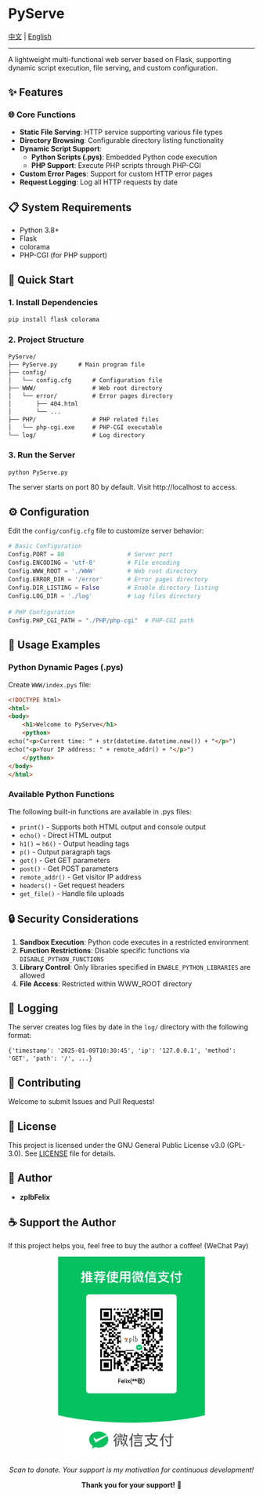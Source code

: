 # PyServe

<div align="left">
  <a href="README_ZH.md">中文</a> | <a href="README.md">English</a>
</div>

---

A lightweight multi-functional web server based on Flask, supporting dynamic script execution, file serving, and custom configuration.

## ✨ Features

### 🌐 Core Functions
- **Static File Serving**: HTTP service supporting various file types
- **Directory Browsing**: Configurable directory listing functionality
- **Dynamic Script Support**:
  - **Python Scripts (.pys)**: Embedded Python code execution
  - **PHP Support**: Execute PHP scripts through PHP-CGI
- **Custom Error Pages**: Support for custom HTTP error pages
- **Request Logging**: Log all HTTP requests by date

## 📋 System Requirements

- Python 3.8+
- Flask
- colorama
- PHP-CGI (for PHP support)

## 🚀 Quick Start

### 1. Install Dependencies

```bash
pip install flask colorama
```

### 2. Project Structure

```
PyServe/
├── PyServe.py      # Main program file
├── config/
│   └── config.cfg      # Configuration file
├── WWW/                # Web root directory
│   └── error/          # Error pages directory
│       ├── 404.html
│       └── ...
├── PHP/                # PHP related files
│   └── php-cgi.exe     # PHP-CGI executable
└── log/                # Log directory
```

### 3. Run the Server

```bash
python PyServe.py
```

The server starts on port 80 by default. Visit http://localhost to access.

## ⚙️ Configuration

Edit the `config/config.cfg` file to customize server behavior:

```python
# Basic Configuration
Config.PORT = 80                  # Server port
Config.ENCODING = 'utf-8'         # File encoding
Config.WWW_ROOT = './WWW'         # Web root directory
Config.ERROR_DIR = '/error'       # Error pages directory
Config.DIR_LISTING = False        # Enable directory listing
Config.LOG_DIR = './log'          # Log files directory

# PHP Configuration
Config.PHP_CGI_PATH = "./PHP/php-cgi"  # PHP-CGI path
```

## 🎯 Usage Examples

### Python Dynamic Pages (.pys)

Create `WWW/index.pys` file:

```html
<!DOCTYPE html>
<html>
<body>
    <h1>Welcome to PyServe</h1>
    <python>
echo("<p>Current time: " + str(datetime.datetime.now()) + "</p>")
echo("<p>Your IP address: " + remote_addr() + "</p>")
    </python>
</body>
</html>
```

### Available Python Functions

The following built-in functions are available in .pys files:

- `print()` - Supports both HTML output and console output
- `echo()` - Direct HTML output
- `h1()` ~ `h6()` - Output heading tags
- `p()` - Output paragraph tags
- `get()` - Get GET parameters
- `post()` - Get POST parameters
- `remote_addr()` - Get visitor IP address
- `headers()` - Get request headers
- `get_file()` - Handle file uploads

## 🔒 Security Considerations

1. **Sandbox Execution**: Python code executes in a restricted environment
2. **Function Restrictions**: Disable specific functions via `DISABLE_PYTHON_FUNCTIONS`
3. **Library Control**: Only libraries specified in `ENABLE_PYTHON_LIBRARIES` are allowed
4. **File Access**: Restricted within WWW_ROOT directory

## 📝 Logging

The server creates log files by date in the `log/` directory with the following format:

```
{'timestamp': '2025-01-09T10:30:45', 'ip': '127.0.0.1', 'method': 'GET', 'path': '/', ...}
```

## 🤝 Contributing

Welcome to submit Issues and Pull Requests!

## 📄 License

This project is licensed under the GNU General Public License v3.0 (GPL-3.0). See [LICENSE](LICENSE) file for details.

## 👤 Author

- **zplbFelix**

## ☕ Support the Author

If this project helps you, feel free to buy the author a coffee! (WeChat Pay)

<p align="center">
  <img src="pay.jpg" alt="Donation QR Code" width="300">
</p>

<p align="center">
  <i>Scan to donate. Your support is my motivation for continuous development!</i>
</p>

<p align="center">
  <strong>Thank you for your support!</strong> 🙏
</p>
